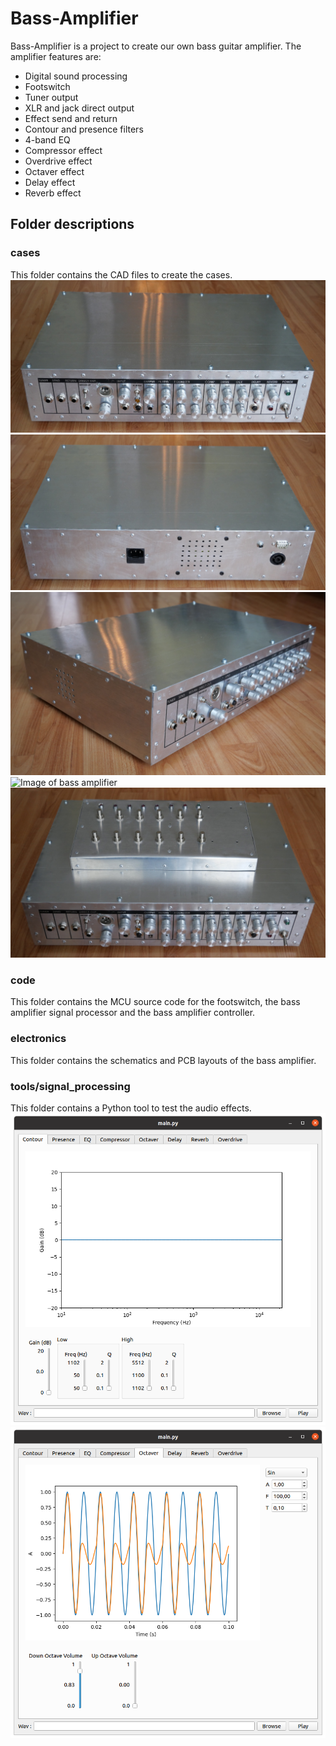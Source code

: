 # Bass-Amplifier
Bass-Amplifier is a project to create our own bass guitar amplifier. The amplifier features are:
 - Digital sound processing
 - Footswitch
 - Tuner output
 - XLR and jack direct output
 - Effect send and return
 - Contour and presence filters
 - 4-band EQ
 - Compressor effect
 - Overdrive effect
 - Octaver effect
 - Delay effect
 - Reverb effect

## Folder descriptions
### cases
This folder contains the CAD files to create the cases.
![Image of bass amplifier](https://github.com/mamaheux/bass-amplifier/raw/main/images/bass_amplifier_0.jpg)
![Image of bass amplifier](https://github.com/mamaheux/bass-amplifier/raw/main/images/bass_amplifier_1.jpg)
![Image of bass amplifier](https://github.com/mamaheux/bass-amplifier/raw/main/images/bass_amplifier_2.jpg)
![Image of bass amplifier](https://github.com/mamaheux/bass-amplifier/raw/main/images/footswitch.jpg)
![Image of bass amplifier](https://github.com/mamaheux/bass-amplifier/raw/main/images/bass_amplifier_footswitch.jpg)

### code
This folder contains the MCU source code for the footswitch, the bass amplifier signal processor and the bass amplifier controller.

### electronics
This folder contains the schematics and PCB layouts of the bass amplifier.

### tools/signal_processing
This folder contains a Python tool to test the audio effects.
![Image of bass amplifier](https://github.com/mamaheux/bass-amplifier/raw/main/images/tools_signal_processing_0.png)
![Image of bass amplifier](https://github.com/mamaheux/bass-amplifier/raw/main/images/tools_signal_processing_1.png)

